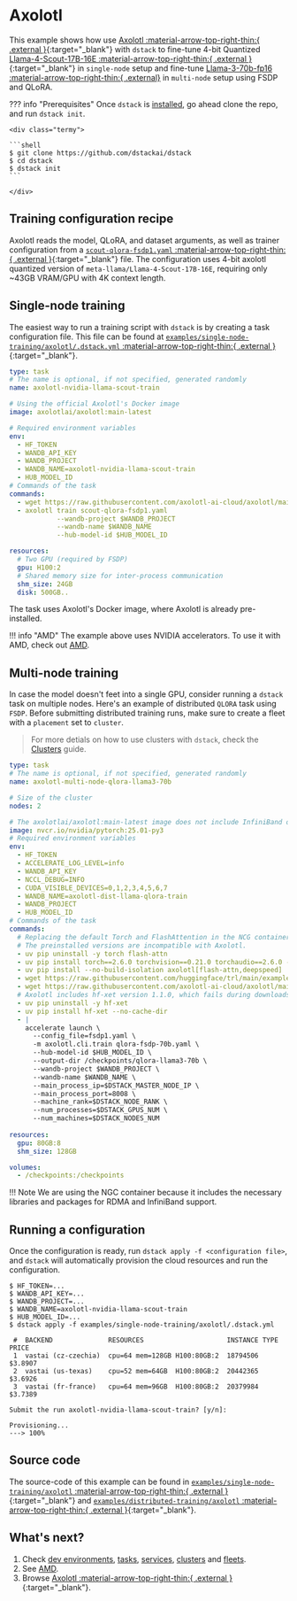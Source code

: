 # Axolotl

This example shows how use [Axolotl :material-arrow-top-right-thin:{ .external }](https://github.com/OpenAccess-AI-Collective/axolotl){:target="_blank"} 
with `dstack` to fine-tune 4-bit Quantized [Llama-4-Scout-17B-16E :material-arrow-top-right-thin:{ .external }](https://huggingface.co/axolotl-quants/Llama-4-Scout-17B-16E-Linearized-bnb-nf4-bf16){:target="_blank"} in `single-node` setup and fine-tune [Llama-3-70b-fp16 :material-arrow-top-right-thin:{ .external}](https://huggingface.co/casperhansen/llama-3-70b-fp16) in `multi-node` setup using FSDP and QLoRA.

??? info "Prerequisites"
    Once `dstack` is [installed](https://dstack.ai/docs/installation), go ahead clone the repo, and run `dstack init`.

    <div class="termy">
 
    ```shell
    $ git clone https://github.com/dstackai/dstack
    $ cd dstack
    $ dstack init
    ```
 
    </div>

## Training configuration recipe

Axolotl reads the model, QLoRA, and dataset arguments, as well as trainer configuration from a [`scout-qlora-fsdp1.yaml` :material-arrow-top-right-thin:{ .external }](https://github.com/axolotl-ai-cloud/axolotl/blob/main/examples/llama-4/scout-qlora-fsdp1.yaml){:target="_blank"} file. The configuration uses 4-bit axolotl quantized version of `meta-llama/Llama-4-Scout-17B-16E`, requiring only ~43GB VRAM/GPU with 4K context length.


## Single-node training

The easiest way to run a training script with `dstack` is by creating a task configuration file.
This file can be found at [`examples/single-node-training/axolotl/.dstack.yml` :material-arrow-top-right-thin:{ .external }](https://github.com/dstackai/dstack/blob/master/examples/single-node-training/axolotl/.dstack.yaml){:target="_blank"}.

<div editor-title="examples/single-node-training/axolotl/.dstack.yml">

```yaml
type: task
# The name is optional, if not specified, generated randomly
name: axolotl-nvidia-llama-scout-train

# Using the official Axolotl's Docker image
image: axolotlai/axolotl:main-latest

# Required environment variables
env:
  - HF_TOKEN
  - WANDB_API_KEY
  - WANDB_PROJECT
  - WANDB_NAME=axolotl-nvidia-llama-scout-train
  - HUB_MODEL_ID
# Commands of the task
commands:
  - wget https://raw.githubusercontent.com/axolotl-ai-cloud/axolotl/main/examples/llama-4/scout-qlora-fsdp1.yaml
  - axolotl train scout-qlora-fsdp1.yaml 
            --wandb-project $WANDB_PROJECT 
            --wandb-name $WANDB_NAME 
            --hub-model-id $HUB_MODEL_ID

resources:
  # Two GPU (required by FSDP)
  gpu: H100:2
  # Shared memory size for inter-process communication
  shm_size: 24GB
  disk: 500GB..
```

</div>

The task uses Axolotl's Docker image, where Axolotl is already pre-installed.

!!! info "AMD"
    The example above uses NVIDIA accelerators. To use it with AMD, check out [AMD](https://dstack.ai/examples/accelerators/amd#axolotl).

## Multi-node training

In case the model doesn't feet into a single GPU, consider running a `dstack` task on multiple nodes. Here's an example of distributed `QLORA` task using `FSDP`. Before submitting distributed training runs, make sure to create a fleet with a `placement` set to `cluster`.

> For more detials on how to use clusters with `dstack`, check the [Clusters](https://dstack.ai/docs/guides/clusters) guide.

<div editor-title="examples/distributed-training/axolotl/.dstack.yml">

```yaml
type: task
# The name is optional, if not specified, generated randomly
name: axolotl-multi-node-qlora-llama3-70b

# Size of the cluster
nodes: 2

# The axolotlai/axolotl:main-latest image does not include InfiniBand or RDMA libraries, so we need to use the NGC container.
image: nvcr.io/nvidia/pytorch:25.01-py3
# Required environment variables
env:
  - HF_TOKEN
  - ACCELERATE_LOG_LEVEL=info
  - WANDB_API_KEY
  - NCCL_DEBUG=INFO
  - CUDA_VISIBLE_DEVICES=0,1,2,3,4,5,6,7
  - WANDB_NAME=axolotl-dist-llama-qlora-train
  - WANDB_PROJECT
  - HUB_MODEL_ID
# Commands of the task
commands:
  # Replacing the default Torch and FlashAttention in the NCG container with Axolotl-compatible versions.
  # The preinstalled versions are incompatible with Axolotl.
  - uv pip uninstall -y torch flash-attn
  - uv pip install torch==2.6.0 torchvision==0.21.0 torchaudio==2.6.0 --index-url https://download.pytorch.org/whl/test/cu124
  - uv pip install --no-build-isolation axolotl[flash-attn,deepspeed]
  - wget https://raw.githubusercontent.com/huggingface/trl/main/examples/accelerate_configs/fsdp1.yaml
  - wget https://raw.githubusercontent.com/axolotl-ai-cloud/axolotl/main/examples/llama-3/qlora-fsdp-70b.yaml
  # Axolotl includes hf-xet version 1.1.0, which fails during downloads. Replacing it with the latest version (1.1.2).
  - uv pip uninstall -y hf-xet
  - uv pip install hf-xet --no-cache-dir
  - |
    accelerate launch \
      --config_file=fsdp1.yaml \
      -m axolotl.cli.train qlora-fsdp-70b.yaml \
      --hub-model-id $HUB_MODEL_ID \
      --output-dir /checkpoints/qlora-llama3-70b \
      --wandb-project $WANDB_PROJECT \
      --wandb-name $WANDB_NAME \
      --main_process_ip=$DSTACK_MASTER_NODE_IP \
      --main_process_port=8008 \
      --machine_rank=$DSTACK_NODE_RANK \
      --num_processes=$DSTACK_GPUS_NUM \
      --num_machines=$DSTACK_NODES_NUM
  
resources:
  gpu: 80GB:8
  shm_size: 128GB

volumes:
  - /checkpoints:/checkpoints
```
</div>

!!! Note
    We are using the NGC container because it includes the necessary libraries and packages for RDMA and InfiniBand support.

## Running a configuration

Once the configuration is ready, run `dstack apply -f <configuration file>`, and `dstack` will automatically provision the
cloud resources and run the configuration.

<div class="termy">

```shell
$ HF_TOKEN=...
$ WANDB_API_KEY=...
$ WANDB_PROJECT=...
$ WANDB_NAME=axolotl-nvidia-llama-scout-train
$ HUB_MODEL_ID=...
$ dstack apply -f examples/single-node-training/axolotl/.dstack.yml

 #  BACKEND              RESOURCES                     INSTANCE TYPE  PRICE     
 1  vastai (cz-czechia)  cpu=64 mem=128GB H100:80GB:2  18794506       $3.8907   
 2  vastai (us-texas)    cpu=52 mem=64GB  H100:80GB:2  20442365       $3.6926   
 3  vastai (fr-france)   cpu=64 mem=96GB  H100:80GB:2  20379984       $3.7389

Submit the run axolotl-nvidia-llama-scout-train? [y/n]:

Provisioning...
---> 100%
```

</div>

## Source code

The source-code of this example can be found in
[`examples/single-node-training/axolotl` :material-arrow-top-right-thin:{ .external }](https://github.com/dstackai/dstack/blob/master/examples/single-node-training/axolotl){:target="_blank"} and [`examples/distributed-training/axolotl` :material-arrow-top-right-thin:{ .external }](https://github.com/dstackai/dstack/blob/master/examples/distributed-training/axolotl){:target="_blank"}.

## What's next?

1. Check [dev environments](https://dstack.ai/docs/dev-environments), [tasks](https://dstack.ai/docs/tasks), 
   [services](https://dstack.ai/docs/services), [clusters](https://dstack.ai/docs/guides/clusters) and [fleets](https://dstack.ai/docs/concepts/fleets).
2. See [AMD](https://dstack.ai/examples/accelerators/amd#axolotl). 
3. Browse [Axolotl :material-arrow-top-right-thin:{ .external }](https://github.com/OpenAccess-AI-Collective/axolotl){:target="_blank"}.
